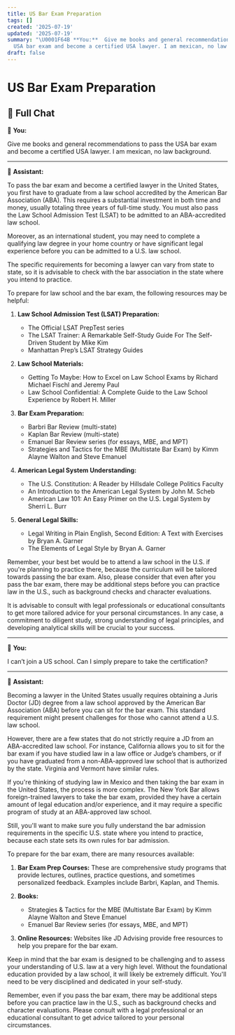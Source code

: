 ```yaml
---
title: US Bar Exam Preparation
tags: []
created: '2025-07-19'
updated: '2025-07-19'
summary: "\U0001F64B **You:**  Give me books and general recommendations to pass the
  USA bar exam and become a certified USA lawyer. I am mexican, no law background."
draft: false
---
```


# US Bar Exam Preparation

## 🧠 Full Chat

🙋 **You:**

Give me books and general recommendations to pass the USA bar exam and become a certified USA lawyer. I am mexican, no law background.

---

🤖 **Assistant:**

To pass the bar exam and become a certified lawyer in the United States, you first have to graduate from a law school accredited by the American Bar Association (ABA). This requires a substantial investment in both time and money, usually totaling three years of full-time study. You must also pass the Law School Admission Test (LSAT) to be admitted to an ABA-accredited law school. 

Moreover, as an international student, you may need to complete a qualifying law degree in your home country or have significant legal experience before you can be admitted to a U.S. law school. 

The specific requirements for becoming a lawyer can vary from state to state, so it is advisable to check with the bar association in the state where you intend to practice. 

To prepare for law school and the bar exam, the following resources may be helpful:

1. **Law School Admission Test (LSAT) Preparation:**
   - The Official LSAT PrepTest series
   - The LSAT Trainer: A Remarkable Self-Study Guide For The Self-Driven Student by Mike Kim
   - Manhattan Prep’s LSAT Strategy Guides

2. **Law School Materials:**
   - Getting To Maybe: How to Excel on Law School Exams by Richard Michael Fischl and Jeremy Paul
   - Law School Confidential: A Complete Guide to the Law School Experience by Robert H. Miller

3. **Bar Exam Preparation:**
   - Barbri Bar Review (multi-state)
   - Kaplan Bar Review (multi-state)
   - Emanuel Bar Review series (for essays, MBE, and MPT)
   - Strategies and Tactics for the MBE (Multistate Bar Exam) by Kimm Alayne Walton and Steve Emanuel

4. **American Legal System Understanding:**
   - The U.S. Constitution: A Reader by Hillsdale College Politics Faculty
   - An Introduction to the American Legal System by John M. Scheb
   - American Law 101: An Easy Primer on the U.S. Legal System by Sherri L. Burr

5. **General Legal Skills:**
   - Legal Writing in Plain English, Second Edition: A Text with Exercises by Bryan A. Garner
   - The Elements of Legal Style by Bryan A. Garner

Remember, your best bet would be to attend a law school in the U.S. if you're planning to practice there, because the curriculum will be tailored towards passing the bar exam. Also, please consider that even after you pass the bar exam, there may be additional steps before you can practice law in the U.S., such as background checks and character evaluations.

It is advisable to consult with legal professionals or educational consultants to get more tailored advice for your personal circumstances. In any case, a commitment to diligent study, strong understanding of legal principles, and developing analytical skills will be crucial to your success.

---

🙋 **You:**

I can’t join a US school. Can I simply prepare to take the certification?

---

🤖 **Assistant:**

Becoming a lawyer in the United States usually requires obtaining a Juris Doctor (JD) degree from a law school approved by the American Bar Association (ABA) before you can sit for the bar exam. This standard requirement might present challenges for those who cannot attend a U.S. law school.

However, there are a few states that do not strictly require a JD from an ABA-accredited law school. For instance, California allows you to sit for the bar exam if you have studied law in a law office or Judge’s chambers, or if you have graduated from a non-ABA-approved law school that is authorized by the state. Virginia and Vermont have similar rules.

If you're thinking of studying law in Mexico and then taking the bar exam in the United States, the process is more complex. The New York Bar allows foreign-trained lawyers to take the bar exam, provided they have a certain amount of legal education and/or experience, and it may require a specific program of study at an ABA-approved law school.

Still, you'll want to make sure you fully understand the bar admission requirements in the specific U.S. state where you intend to practice, because each state sets its own rules for bar admission.

To prepare for the bar exam, there are many resources available:

1. **Bar Exam Prep Courses:** These are comprehensive study programs that provide lectures, outlines, practice questions, and sometimes personalized feedback. Examples include Barbri, Kaplan, and Themis.

2. **Books:**
   - Strategies & Tactics for the MBE (Multistate Bar Exam) by Kimm Alayne Walton and Steve Emanuel
   - Emanuel Bar Review series (for essays, MBE, and MPT)

3. **Online Resources:** Websites like JD Advising provide free resources to help you prepare for the bar exam.

Keep in mind that the bar exam is designed to be challenging and to assess your understanding of U.S. law at a very high level. Without the foundational education provided by a law school, it will likely be extremely difficult. You'll need to be very disciplined and dedicated in your self-study.

Remember, even if you pass the bar exam, there may be additional steps before you can practice law in the U.S., such as background checks and character evaluations. Please consult with a legal professional or an educational consultant to get advice tailored to your personal circumstances.